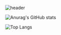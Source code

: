 ![header](https://capsule-render.vercel.app/api?type=waving&color=auto&height=300&section=header&text=반갑습니다!😊%20&fontSize=90)

![Anurag's GitHub stats](https://github-readme-stats.vercel.app/api?username=rexRUBY&show_icons=true&theme=light)

![Top Langs](https://github-readme-stats.vercel.app/api/top-langs/?username=rexRUBY&layout=compact&theme=light)
